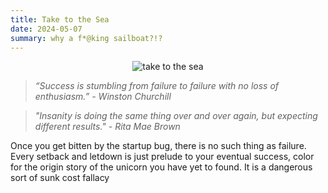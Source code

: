 ```yaml
---
title: Take to the Sea
date: 2024-05-07
summary: why a f*@king sailboat?!?
---
```


<figure style="margin:auto; text-align:center; width: 80%;">
	<img src="https://i.gifer.com/M2E.gif" alt="take to the sea"/>
</figure>

> _“Success is stumbling from failure to failure with no loss of enthusiasm.” -  Winston Churchill_

> _"Insanity is doing the same thing over and over again, but expecting different results." - Rita Mae Brown_

Once you get bitten by the startup bug, there is no such thing as failure. Every setback and letdown is just prelude to your eventual success, color for the origin story of the unicorn you have yet to found. It is a dangerous sort of sunk cost fallacy 

<!--stackedit_data:
eyJoaXN0b3J5IjpbMTIxMDAwODM2NiwxODYwNjcyNjA3XX0=
-->